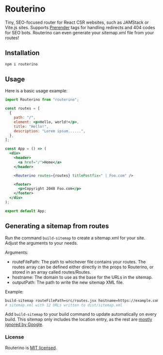 # Routerino

Tiny, SEO-focused router for React CSR websites, such as JAMStack or Vite.js sites. Supports [Prerender](https://github.com/prerender/prerender) tags for handling redirects and 404 codes for SEO bots. Routerino can even generate your sitemap.xml file from your routes!

## Installation

```sh
npm i routerino
```

## Usage

Here is a basic usage example:

```jsx
import Routerino from "routerino";

const routes = [
  {
    path: "/",
    element: <p>Hello, world!</p>,
    title: "Hello!",
    description: "Lorem ipsum......",
  },
];

const App = () => (
  <div>
    <header>
      <a href="/">Home</a>
    </header>

    <Routerino routes={routes} titlePostfix=" | Foo.com" />

    <footer>
      <p>Copyright 2048 Foo.com</p>
    </footer>
  </div>
);

export default App;
```

## Generating a sitemap from routes

Run the command `build-sitemap` to create a sitemap.xml for your site. Adjust the arguments to your needs.

Arguments:

- routeFilePath: The path to whichever file contains your routes. The routes array can be defined either directly in the props to Routerino, or stored in an array called routes/Routes.
- hostname: The domain to use as the base for the URLs in the sitemap.
- outputPath: The path to write the new sitemap XML file.

Example:

```sh
build-sitemap routeFilePath=src/routes.jsx hostname=https://example.com outputPath=dist/sitemap.xml
# sitemap.xml with 12 URLs written to dist/sitemap.xml
```

Add `build-sitemap` to your build command to update automatically on every build. This sitemap only includes the location entry, as the rest are [mostly ignored by Google](https://developers.google.com/search/docs/crawling-indexing/sitemaps/build-sitemap#additional-notes-about-xml-sitemaps).

### License

Routerino is [MIT licensed](./LICENSE).

